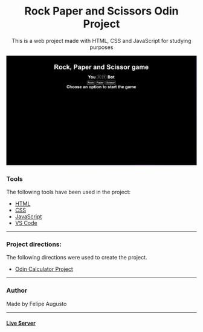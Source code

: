 <h1 align="center">Rock Paper and Scissors Odin Project</h1>

<p align="center">This is a web project made with HTML, CSS and JavaScript for studying purposes</p>

<img src="readmeimage.jpeg"></img>

### Tools

The following tools have been used in the project:

- [HTML](https://html.com/)
- [CSS](https://developer.mozilla.org/pt-BR/docs/Web/CSS)
- [JavaScript](https://www.javascript.com)
- [VS Code](https://code.visualstudio.com)

---
### Project directions:
The following directions were used to create the project.

- [Odin Calculator Project](https://www.theodinproject.com/lessons/foundations-rock-paper-scissors)
---
### Author

Made by Felipe Augusto 

---

#### [Live Server](https://felipeabg.github.io/rock-paper-scissors)

 
